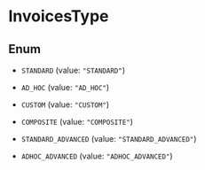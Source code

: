 

# InvoicesType

## Enum


* `STANDARD` (value: `"STANDARD"`)

* `AD_HOC` (value: `"AD_HOC"`)

* `CUSTOM` (value: `"CUSTOM"`)

* `COMPOSITE` (value: `"COMPOSITE"`)

* `STANDARD_ADVANCED` (value: `"STANDARD_ADVANCED"`)

* `ADHOC_ADVANCED` (value: `"ADHOC_ADVANCED"`)



